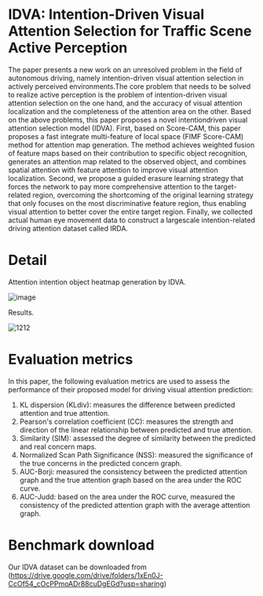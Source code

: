 # IDVA: Intention-Driven Visual Attention Selection for Traffic Scene Active Perception
The paper presents a new work on an unresolved problem in the field of autonomous driving, namely intention-driven visual attention selection in actively perceived environments.The core problem that needs to be solved to realize active perception is the problem of intention-driven visual attention selection on the one hand, and the accuracy of visual attention localization and the completeness of the attention area on the other. Based on the above problems, this paper proposes a novel intentiondriven visual attention selection model (IDVA). First, based on Score-CAM, this paper proposes a fast integrate multi-feature of local space (FIMF Score-CAM) method for attention map generation. The method achieves weighted fusion of feature maps based on their contribution to specific object recognition, generates an attention map related to the observed object, and combines spatial attention with feature attention to improve visual attention localization. Second, we propose a guided erasure learning strategy that forces the network to pay more comprehensive attention to the target-related region, overcoming the shortcoming of the original learning strategy that only focuses on the most discriminative feature region, thus enabling visual attention to better cover the entire target region. Finally, we collected actual human eye movement data to construct a largescale intention-related driving attention dataset called IRDA.

# Detail
Attention intention object heatmap generation by IDVA.

![image](https://github.com/JulyAndGanyu/IDVA/assets/110894437/7c8c3774-b7b5-48e7-9545-70308e39d156)



Results.

![1212](https://github.com/JulyAndGanyu/IDVA/assets/110894437/02685c4f-657f-46cd-a447-92a96d457c23)


# Evaluation metrics
In this paper, the following evaluation metrics are used to assess the performance of their proposed model for driving visual attention prediction:
1. KL dispersion (KLdiv): measures the difference between predicted attention and true attention.
2. Pearson's correlation coefficient (CC): measures the strength and direction of the linear relationship between predicted and true attention.
3. Similarity (SIM): assessed the degree of similarity between the predicted and real concern maps.
4. Normalized Scan Path Significance (NSS): measured the significance of the true concerns in the predicted concern graph.
5. AUC-Borji: measured the consistency between the predicted attention graph and the true attention graph based on the area under the ROC curve.
6. AUC-Judd: based on the area under the ROC curve, measured the consistency of the predicted attention graph with the average attention graph.

# Benchmark download
Our IDVA dataset can be downloaded from (https://drive.google.com/drive/folders/1xEn0J-CcOf54_cOcPPmoADr88cuDgEGd?usp=sharing)
